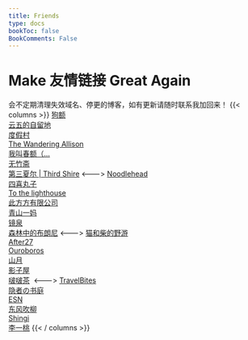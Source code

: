 ```yaml
---
title: Friends
type: docs
bookToc: false
BookComments: False
---
```

# Make 友情链接 Great Again
会不定期清理失效域名、停更的博客，如有更新请随时联系我加回来！
{{< columns >}}
[狗额](https://xnth97.github.io/)\
[云五的自留地](https://yukieyun.net/)\
[度假村](http://yocson.com/)\
[The Wandering Allison](https://thewanderingallison.github.io/)\
[我叫春额（…](http://brookcl.in/) \
[无竹斋](http://bamboobone9.com/) \
[第三夏尔 | Third Shire](https://thirdshire.com/)
<--->
[Noodlehead](http://noodlehead.life/)\
[四喜丸子](https://fourhappylions.com/)\
[To the lighthouse](http://owlswims.com/)\
[此方方有限公司](https://blog.konata.co/) \
[青山一妈](https://www.notion.so/e3d519283a9f4412acc1d174ec94e30d) \
[镜泉](https://www.notion.so/1eabb27c1e9c4db7b4480ae7e3d86b02) \
[森林中的布朗尼](http://pandapanderson.wordpress.com/)
<--->
[猫和柴的野游](https://meowshiba.com/)\
[After27](http://after27.me/)\
[Ouroboros](https://utopia.pursuitus.com/) \
[山月](https://sanguok.com/) \
[影子屋](https://blog.bgme.me/) \
[啵啵茶](https://changxiawushi.github.io/) 
<--->
[TravelBites](http://travelbites.life/) \
[隐者の书庭](http://paxinla.github.io/)\
[ESN](https://blog-rouge-xi.vercel.app/) \
[东风吹柳](https://dongfeng.space/) \
[Shingi](https://www.shingireservation.com/)\
[李一桃](https://yitaoli2023.github.io/yitaoli/posts/blog-hugo/)
{{< / columns >}}
